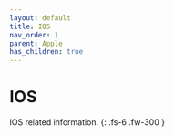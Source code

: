 ```yaml
---
layout: default
title: IOS
nav_order: 1
parent: Apple
has_children: true
---
```


# IOS
IOS related information.
{: .fs-6 .fw-300 } 
